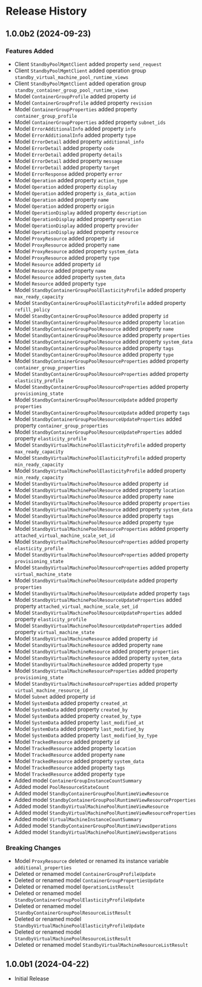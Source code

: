 # Release History

## 1.0.0b2 (2024-09-23)

### Features Added

  - Client `StandbyPoolMgmtClient` added property `send_request`
  - Client `StandbyPoolMgmtClient` added operation group `standby_virtual_machine_pool_runtime_views`
  - Client `StandbyPoolMgmtClient` added operation group `standby_container_group_pool_runtime_views`
  - Model `ContainerGroupProfile` added property `id`
  - Model `ContainerGroupProfile` added property `revision`
  - Model `ContainerGroupProperties` added property `container_group_profile`
  - Model `ContainerGroupProperties` added property `subnet_ids`
  - Model `ErrorAdditionalInfo` added property `info`
  - Model `ErrorAdditionalInfo` added property `type`
  - Model `ErrorDetail` added property `additional_info`
  - Model `ErrorDetail` added property `code`
  - Model `ErrorDetail` added property `details`
  - Model `ErrorDetail` added property `message`
  - Model `ErrorDetail` added property `target`
  - Model `ErrorResponse` added property `error`
  - Model `Operation` added property `action_type`
  - Model `Operation` added property `display`
  - Model `Operation` added property `is_data_action`
  - Model `Operation` added property `name`
  - Model `Operation` added property `origin`
  - Model `OperationDisplay` added property `description`
  - Model `OperationDisplay` added property `operation`
  - Model `OperationDisplay` added property `provider`
  - Model `OperationDisplay` added property `resource`
  - Model `ProxyResource` added property `id`
  - Model `ProxyResource` added property `name`
  - Model `ProxyResource` added property `system_data`
  - Model `ProxyResource` added property `type`
  - Model `Resource` added property `id`
  - Model `Resource` added property `name`
  - Model `Resource` added property `system_data`
  - Model `Resource` added property `type`
  - Model `StandbyContainerGroupPoolElasticityProfile` added property `max_ready_capacity`
  - Model `StandbyContainerGroupPoolElasticityProfile` added property `refill_policy`
  - Model `StandbyContainerGroupPoolResource` added property `id`
  - Model `StandbyContainerGroupPoolResource` added property `location`
  - Model `StandbyContainerGroupPoolResource` added property `name`
  - Model `StandbyContainerGroupPoolResource` added property `properties`
  - Model `StandbyContainerGroupPoolResource` added property `system_data`
  - Model `StandbyContainerGroupPoolResource` added property `tags`
  - Model `StandbyContainerGroupPoolResource` added property `type`
  - Model `StandbyContainerGroupPoolResourceProperties` added property `container_group_properties`
  - Model `StandbyContainerGroupPoolResourceProperties` added property `elasticity_profile`
  - Model `StandbyContainerGroupPoolResourceProperties` added property `provisioning_state`
  - Model `StandbyContainerGroupPoolResourceUpdate` added property `properties`
  - Model `StandbyContainerGroupPoolResourceUpdate` added property `tags`
  - Model `StandbyContainerGroupPoolResourceUpdateProperties` added property `container_group_properties`
  - Model `StandbyContainerGroupPoolResourceUpdateProperties` added property `elasticity_profile`
  - Model `StandbyVirtualMachinePoolElasticityProfile` added property `max_ready_capacity`
  - Model `StandbyVirtualMachinePoolElasticityProfile` added property `min_ready_capacity`
  - Model `StandbyVirtualMachinePoolElasticityProfile` added property `min_ready_capacity`
  - Model `StandbyVirtualMachinePoolResource` added property `id`
  - Model `StandbyVirtualMachinePoolResource` added property `location`
  - Model `StandbyVirtualMachinePoolResource` added property `name`
  - Model `StandbyVirtualMachinePoolResource` added property `properties`
  - Model `StandbyVirtualMachinePoolResource` added property `system_data`
  - Model `StandbyVirtualMachinePoolResource` added property `tags`
  - Model `StandbyVirtualMachinePoolResource` added property `type`
  - Model `StandbyVirtualMachinePoolResourceProperties` added property `attached_virtual_machine_scale_set_id`
  - Model `StandbyVirtualMachinePoolResourceProperties` added property `elasticity_profile`
  - Model `StandbyVirtualMachinePoolResourceProperties` added property `provisioning_state`
  - Model `StandbyVirtualMachinePoolResourceProperties` added property `virtual_machine_state`
  - Model `StandbyVirtualMachinePoolResourceUpdate` added property `properties`
  - Model `StandbyVirtualMachinePoolResourceUpdate` added property `tags`
  - Model `StandbyVirtualMachinePoolResourceUpdateProperties` added property `attached_virtual_machine_scale_set_id`
  - Model `StandbyVirtualMachinePoolResourceUpdateProperties` added property `elasticity_profile`
  - Model `StandbyVirtualMachinePoolResourceUpdateProperties` added property `virtual_machine_state`
  - Model `StandbyVirtualMachineResource` added property `id`
  - Model `StandbyVirtualMachineResource` added property `name`
  - Model `StandbyVirtualMachineResource` added property `properties`
  - Model `StandbyVirtualMachineResource` added property `system_data`
  - Model `StandbyVirtualMachineResource` added property `type`
  - Model `StandbyVirtualMachineResourceProperties` added property `provisioning_state`
  - Model `StandbyVirtualMachineResourceProperties` added property `virtual_machine_resource_id`
  - Model `Subnet` added property `id`
  - Model `SystemData` added property `created_at`
  - Model `SystemData` added property `created_by`
  - Model `SystemData` added property `created_by_type`
  - Model `SystemData` added property `last_modified_at`
  - Model `SystemData` added property `last_modified_by`
  - Model `SystemData` added property `last_modified_by_type`
  - Model `TrackedResource` added property `id`
  - Model `TrackedResource` added property `location`
  - Model `TrackedResource` added property `name`
  - Model `TrackedResource` added property `system_data`
  - Model `TrackedResource` added property `tags`
  - Model `TrackedResource` added property `type`
  - Added model `ContainerGroupInstanceCountSummary`
  - Added model `PoolResourceStateCount`
  - Added model `StandbyContainerGroupPoolRuntimeViewResource`
  - Added model `StandbyContainerGroupPoolRuntimeViewResourceProperties`
  - Added model `StandbyVirtualMachinePoolRuntimeViewResource`
  - Added model `StandbyVirtualMachinePoolRuntimeViewResourceProperties`
  - Added model `VirtualMachineInstanceCountSummary`
  - Added model `StandbyContainerGroupPoolRuntimeViewsOperations`
  - Added model `StandbyVirtualMachinePoolRuntimeViewsOperations`

### Breaking Changes

  - Model `ProxyResource` deleted or renamed its instance variable `additional_properties`
  - Deleted or renamed model `ContainerGroupProfileUpdate`
  - Deleted or renamed model `ContainerGroupPropertiesUpdate`
  - Deleted or renamed model `OperationListResult`
  - Deleted or renamed model `StandbyContainerGroupPoolElasticityProfileUpdate`
  - Deleted or renamed model `StandbyContainerGroupPoolResourceListResult`
  - Deleted or renamed model `StandbyVirtualMachinePoolElasticityProfileUpdate`
  - Deleted or renamed model `StandbyVirtualMachinePoolResourceListResult`
  - Deleted or renamed model `StandbyVirtualMachineResourceListResult`

## 1.0.0b1 (2024-04-22)

* Initial Release
